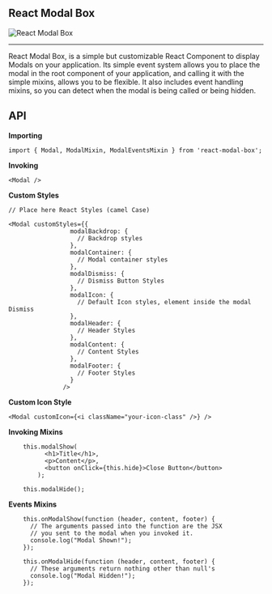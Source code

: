 React Modal Box
---

![React Modal Box](http://i.imgur.com/tYqVH7z.png)

---

React Modal Box, is a simple but customizable React Component to display Modals on your application. Its simple
event system allows you to place the modal in the root component of your application, and calling it with
the simple mixins, allows you to be flexible. It also includes event handling mixins, so you can detect when the modal
is being called or being hidden.

API
---

__Importing__

```
import { Modal, ModalMixin, ModalEventsMixin } from 'react-modal-box';
```

__Invoking__

```
<Modal />
```

__Custom Styles__

```
// Place here React Styles (camel Case)

<Modal customStyles={{
                 modalBackdrop: {
                   // Backdrop styles
                 },
                 modalContainer: {
                   // Modal container styles
                 },
                 modalDismiss: {
                   // Dismiss Button Styles
                 },
                 modalIcon: {
                   // Default Icon styles, element inside the modal Dismiss
                 }, 
                 modalHeader: {
                   // Header Styles
                 },
                 modalContent: {
                   // Content Styles
                 },
                 modalFooter: {
                   // Footer Styles
                 }
               />
```

__Custom Icon Style__

```
<Modal customIcon={<i className="your-icon-class" />} />
```

__Invoking Mixins__

```
    this.modalShow(
          <h1>Title</h1>,
          <p>Content</p>,
          <button onClick={this.hide}>Close Button</button>
        );
```

```
    this.modalHide();
```

__Events Mixins__

```
    this.onModalShow(function (header, content, footer) {
      // The arguments passed into the function are the JSX
      // you sent to the modal when you invoked it.
      console.log("Modal Shown!");
    });

    this.onModalHide(function (header, content, footer) {
      // These arguments return nothing other than null's
      console.log("Modal Hidden!");
    });
```